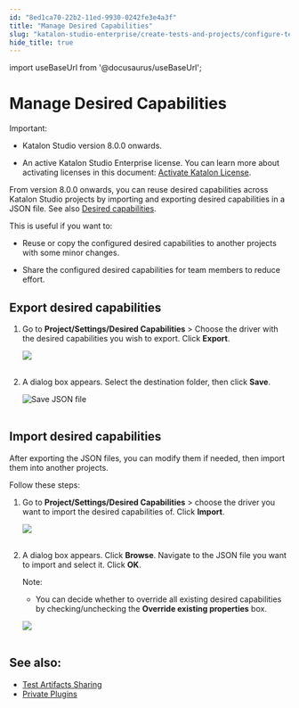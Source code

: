 ```yaml
---
id: "8ed1ca70-22b2-11ed-9930-0242fe3e4a3f"
title: "Manage Desired Capabilities"
slug: "katalon-studio-enterprise/create-tests-and-projects/configure-test-cases/desired-capabilities/manage-desired-capabilities"
hide_title: true
---
```

import useBaseUrl from '@docusaurus/useBaseUrl';


# <a id="id" class="anchor_top_offset"/><a id="ariaid-title1" class="anchor_top_offset"/>Manage Desired Capabilities

<div xmlns="http://www.w3.org/1999/xhtml" className="note important note_important"><span className="note__title">Important:</span> <ul className="ul"><li className="li"><p className="p">Katalon Studio version 8.0.0 onwards.</p></li><li className="li"><p className="p">An active
        Katalon Studio Enterprise license. You can learn more about
        activating licenses in this document: <a className="xref" href="/docs/legacy/products-and-licenses/katalon-studio-enterprise-and-runtime-engine-licenses/activate-katalon-license#id_2">Activate
          Katalon License</a>.</p></li></ul>
</div>
<p xmlns="http://www.w3.org/1999/xhtml" className="p">From version 8.0.0 onwards, you can reuse desired capabilities   across Katalon Studio projects by importing and exporting desired   capabilities in a JSON file. See also <a className="xref" href="/docs/legacy/katalon-studio-enterprise/create-tests-and-projects/configure-test-cases/desired-capabilities/introduction-to-desired-capabilities">Desired     capabilities</a>.</p> 
<div xmlns="http://www.w3.org/1999/xhtml" className="p">This is useful if you want to: <ul className="ul"><li className="li"><p className="p">Reuse or copy the configured
        desired capabilities to another projects with some minor changes.</p></li><li className="li"><p className="p">Share the configured desired capabilities for team members to
        reduce effort.</p></li></ul></div>

## <a id="id_1" class="anchor_top_offset"/>Export desired capabilities

<ol xmlns="http://www.w3.org/1999/xhtml" className="ol"><li className="li">     <p className="p">Go to <strong className="ph b">Project/Settings/Desired Capabilities</strong>       &gt; Choose the driver with the desired capabilities you wish to       export. Click <strong className="ph b">Export</strong>.</p>     <p className="p">       <img className="image" src={useBaseUrl("https://github.com/katalon-studio/docs-images/raw/master/katalon-studio/docs/project-settings-new-ui/KS-DC-Export-DC.png")} /><br /><br />     </p>   </li><li className="li">     <p className="p">A dialog box appears. Select the destination folder, then click       <strong className="ph b">Save</strong>.</p>     <p className="p">       <img className="image" src={useBaseUrl("https://github.com/katalon-studio/docs-images/raw/master/katalon-studio/docs/azure-devops/desired-capabilities-management/export-chrome-save.png")} width={400} alt="Save JSON file" /><br /><br />     </p>   </li></ol> 

## <a id="id_2" class="anchor_top_offset"/>Import desired capabilities

<p xmlns="http://www.w3.org/1999/xhtml" className="p">After exporting the JSON files, you can modify them if needed,   then import them into another projects.</p> 
<p xmlns="http://www.w3.org/1999/xhtml" className="p">Follow these steps:</p> 
<ol xmlns="http://www.w3.org/1999/xhtml" className="ol"><li className="li">     <p className="p">Go to <strong className="ph b">Project/Settings/Desired Capabilities</strong>       &gt; choose the driver you want to import the desired capabilities       of. Click <strong className="ph b">Import</strong>.</p>     <p className="p">       <img className="image" src={useBaseUrl("https://github.com/katalon-studio/docs-images/raw/master/katalon-studio/docs/project-settings-new-ui/KS-DC-Import-DC.png")} /><br /><br />     </p>   </li><li className="li">     <p className="p">A dialog box appears. Click <strong className="ph b">Browse</strong>. Navigate to       the JSON file you want to import and select it. Click       <strong className="ph b">OK</strong>.</p>     <div className="note note note_note"><span className="note__title">Note:</span>        <p className="p">       </p><div className="p"><ul className="ul"><li className="li"><p className="p">You can decide whether to override all existing desired               capabilities by checking/unchecking the <strong className="ph b">Override existing                 properties</strong> box.</p></li></ul></div>     </div>     <p className="p">       <img className="image" src={useBaseUrl("https://github.com/katalon-studio/docs-images/raw/master/katalon-studio/docs/azure-devops/desired-capabilities-management/chrome_dc.png")} width={500} /><br /><br />     </p>   </li></ol> 
    

## <a id="id_3" class="anchor_top_offset"/>See also:

    
      
<ul xmlns="http://www.w3.org/1999/xhtml" className="ul">   <li className="li">     <a className="xref" href="/docs/legacy/katalon-studio-enterprise/create-tests-and-projects/test-artifacts-sharing">Test       Artifacts Sharing</a>   </li>   <li className="li">     <a className="xref" href="/docs/legacy/katalon-studio-enterprise/extend-katalon-studio/katalon-studio-plugins/using-plugins#id_5">Private       Plugins</a>   </li> </ul> 
    
  
